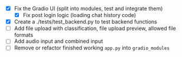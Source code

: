 - [x] Fix the Gradio UI (split into modules, test and integrate them)
    - [x] Fix post login logic (loading chat history code)
- [x] Create a ./tests/test_backend.py to test backend functions
- [ ] Add file upload with classification, file upload preview, allowed file formats
- [ ] Add audio input and combined input
- [ ] Remove or refactor finished working `app.py` into `gradio_modules`
